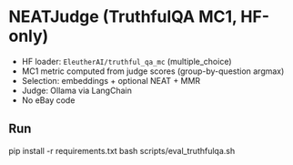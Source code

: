 
# NEATJudge (TruthfulQA MC1, HF-only)
- HF loader: `EleutherAI/truthful_qa_mc` (multiple_choice)
- MC1 metric computed from judge scores (group-by-question argmax)
- Selection: embeddings + optional NEAT + MMR
- Judge: Ollama via LangChain
- No eBay code

## Run
pip install -r requirements.txt
bash scripts/eval_truthfulqa.sh
